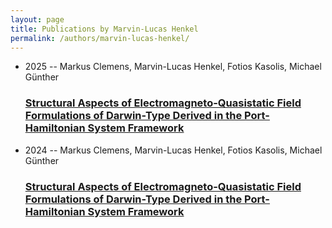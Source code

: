 ```yaml
---
layout: page
title: Publications by Marvin-Lucas Henkel
permalink: /authors/marvin-lucas-henkel/
---
```


<ul class="post-list">
<li><span class='post-meta'>2025 -- Markus Clemens, Marvin-Lucas Henkel, Fotios Kasolis, Michael Günther</span><h3><a class='post-link' href='../../structural-aspects-of-electromagneto-quasistatic-field-formulations-of-darwin-type-derived-in-the-port-hamiltonian-system-framework-journal'>Structural Aspects of Electromagneto-Quasistatic Field Formulations of Darwin-Type Derived in the Port-Hamiltonian System Framework</a></h3></li>
<li><span class='post-meta'>2024 -- Markus Clemens, Marvin-Lucas Henkel, Fotios Kasolis, Michael Günther</span><h3><a class='post-link' href='../../structural-aspects-of-electromagneto-quasistatic-field-formulations-of-darwin-type-derived-in-the-port-hamiltonian-system-framework'>Structural Aspects of Electromagneto-Quasistatic Field Formulations of Darwin-Type Derived in the Port-Hamiltonian System Framework</a></h3></li>

</ul>
